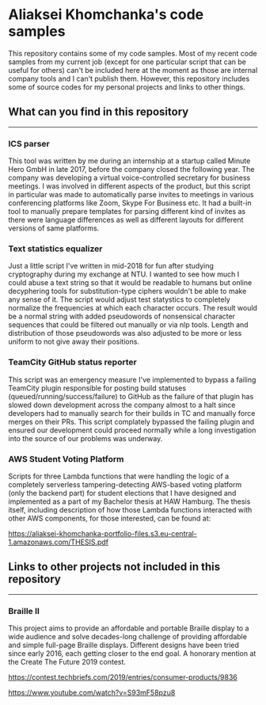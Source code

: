 # Aliaksei Khomchanka's code samples

This repository contains some of my code samples. Most of my recent code samples from my current job (except for one particular script that can be useful for others) can't be included here at the moment as those are internal company tools and I can't publish them. However, this repository includes some of source codes for my personal projects and links to other things.

## What can you find in this repository
---

### ICS parser

This tool was written by me during an internship at a startup called Minute Hero GmbH in late 2017, before the company closed the following year. The company was developing a virtual voice-controlled secretary for business meetings. I was involved in different aspects of the product, but this script in particular was made to automatically parse invites to meetings in various conferencing platforms like Zoom, Skype For Business etc. It had a built-in tool to manually prepare templates for parsing different kind of invites as there were language differences as well as different layouts for different versions of same platforms.

### Text statistics equalizer

Just a little script I've written in mid-2018 for fun after studying cryptography during my exchange at NTU. I wanted to see how much I could abuse a text string so that it would be readable to humans but online decyphering tools for substitution-type ciphers wouldn't be able to make any sense of it. The script would adjust test statystics to completely normalize the frequencies at which each character occurs. The result would be a normal string with added pseudowords of nonsensical character sequences that could be filtered out manually or via nlp tools. Length and distribution of those pseudowords was also adjusted to be more or less uniform to not give away their positions.

### TeamCity GitHub status reporter

This script was an emergency measure I've implemented to bypass a failing TeamCity plugin responsible for posting build statuses (queued/running/success/failure) to GitHub as the failure of that plugin has slowed down development across the company almost to a halt since developers had to manually search for their builds in TC and manually force merges on their PRs. This script complately bypassed the failing plugin and ensured our development could proceed normally while a long investigation into the source of our problems was underway. 

### AWS Student Voting Platform

Scripts for three Lambda functions that were handling the logic of a completely serverless tampering-detecting AWS-based voting platform (only the backend part) for student elections that I have designed and implemented as a part of my Bachelor thesis at HAW Hamburg. The thesis itself, including description of how those Lambda functions interacted with other AWS components, for those interested, can be found at:

https://aliaksei-khomchanka-portfolio-files.s3.eu-central-1.amazonaws.com/THESIS.pdf

## Links to other projects not included in this repository
___

### Braille II

This project aims to provide an affordable and portable Braille display to a wide audience and solve decades-long challenge of providing affordable and simple full-page Braille displays. Different designs have been tried since early 2016, each getting closer to the end goal. A honorary mention at the Create The Future 2019 contest.

https://contest.techbriefs.com/2019/entries/consumer-products/9836

https://www.youtube.com/watch?v=S93mF58pzu8